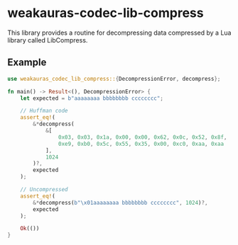 # weakauras-codec-lib-compress

This library provides a routine for decompressing data
compressed by a Lua library called LibCompress.

## Example

```rust
use weakauras_codec_lib_compress::{DecompressionError, decompress};

fn main() -> Result<(), DecompressionError> {
    let expected = b"aaaaaaaa bbbbbbbb cccccccc";

    // Huffman code
    assert_eq!(
        &*decompress(
            &[
                0x03, 0x03, 0x1a, 0x00, 0x00, 0x62, 0x0c, 0x52, 0x8f,
                0xe9, 0xb0, 0x5c, 0x55, 0x35, 0x00, 0xc0, 0xaa, 0xaa
            ],
            1024
        )?,
        expected
    );

    // Uncompressed
    assert_eq!(
        &*decompress(b"\x01aaaaaaaa bbbbbbbb cccccccc", 1024)?,
        expected
    );

    Ok(())
}
```
